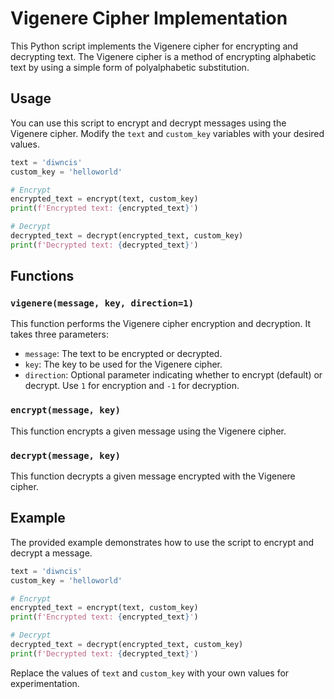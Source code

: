 # Vigenere Cipher Implementation

This Python script implements the Vigenere cipher for encrypting and decrypting text. The Vigenere cipher is a method of encrypting alphabetic text by using a simple form of polyalphabetic substitution.

## Usage

You can use this script to encrypt and decrypt messages using the Vigenere cipher. Modify the `text` and `custom_key` variables with your desired values.

```python
text = 'diwncis'
custom_key = 'helloworld'

# Encrypt
encrypted_text = encrypt(text, custom_key)
print(f'Encrypted text: {encrypted_text}')

# Decrypt
decrypted_text = decrypt(encrypted_text, custom_key)
print(f'Decrypted text: {decrypted_text}')
```

## Functions

### `vigenere(message, key, direction=1)`

This function performs the Vigenere cipher encryption and decryption. It takes three parameters:
- `message`: The text to be encrypted or decrypted.
- `key`: The key to be used for the Vigenere cipher.
- `direction`: Optional parameter indicating whether to encrypt (default) or decrypt. Use `1` for encryption and `-1` for decryption.

### `encrypt(message, key)`

This function encrypts a given message using the Vigenere cipher.

### `decrypt(message, key)`

This function decrypts a given message encrypted with the Vigenere cipher.

## Example

The provided example demonstrates how to use the script to encrypt and decrypt a message.

```python
text = 'diwncis'
custom_key = 'helloworld'

# Encrypt
encrypted_text = encrypt(text, custom_key)
print(f'Encrypted text: {encrypted_text}')

# Decrypt
decrypted_text = decrypt(encrypted_text, custom_key)
print(f'Decrypted text: {decrypted_text}')
```

Replace the values of `text` and `custom_key` with your own values for experimentation.
